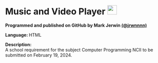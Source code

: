 <h1>Music and Video Player <img src="https://upload.wikimedia.org/wikipedia/commons/thumb/6/61/HTML5_logo_and_wordmark.svg/512px-HTML5_logo_and_wordmark.svg.png" style="width:30px;height:30px;"></h1>

**Programmed and published on GitHub by Mark Jerwin [(@jrwnnnn)](https://github.com/jrwnnnn)** <br>

<p><b>Language: </b> HTML </p>

<p><b>Description: </b> <br>
A school requirement for the subject Computer Programming NCII to be submitted on February 19, 2024.</p>